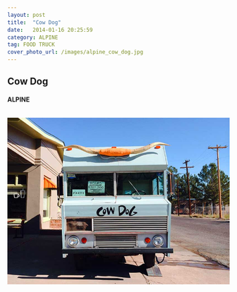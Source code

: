 ```yaml
---
layout: post
title:  "Cow Dog"
date:   2014-01-16 20:25:59
category: ALPINE
tag: FOOD TRUCK
cover_photo_url: /images/alpine_cow_dog.jpg
---
```


<div class="section-title">
  <h2>Cow Dog</h2>
    <h4>ALPINE</h4>
    <div class="divider-border"></div>
</div> 
<div class="column small-6">
    <p>
    </p>
<div class="column small-6">
    <img src="/images/alpine_cow_dog.jpg">
</div>